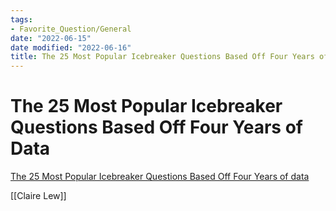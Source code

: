 ```yaml
---
tags:
- Favorite_Question/General
date: "2022-06-15"
date modified: "2022-06-16"
title: The 25 Most Popular Icebreaker Questions Based Off Four Years of Data
---
```


# The 25 Most Popular Icebreaker Questions Based Off Four Years of Data
[The 25 Most Popular Icebreaker Questions Based Off Four Years of data](https://medium.com/signal-v-noise/the-25-most-popular-icebreaker-questions-based-on-four-years-of-data-893df9b27531)

[[Claire Lew]]
